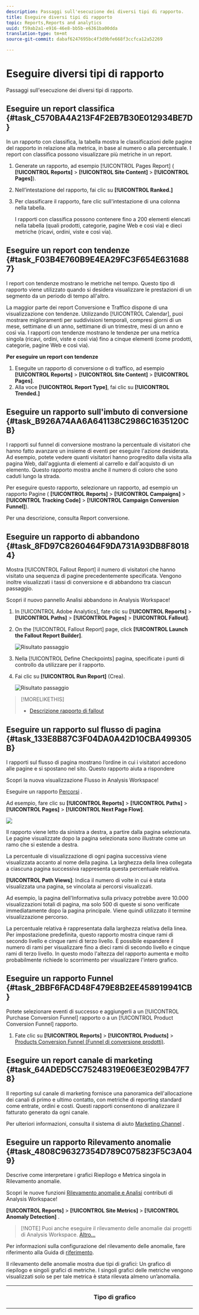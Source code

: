 ```yaml
---
description: Passaggi sull'esecuzione dei diversi tipi di rapporto.
title: Eseguire diversi tipi di rapporto
topic: Reports,Reports and analytics
uuid: f59ab2a1-e916-46e8-bb5b-e6361ba00dda
translation-type: tm+mt
source-git-commit: dabaf6247695bc4f3d9bfe668f3ccfca12a52269

---
```



# Eseguire diversi tipi di rapporto

Passaggi sull&#39;esecuzione dei diversi tipi di rapporto.


## Eseguire un report classifica {#task_C570BA4A213F4F2EB7B30E012934BE7D}

In un rapporto con classifica, la tabella mostra le classificazioni delle pagine del rapporto in relazione alla metrica, in base al numero o alla percentuale. I report con classifica possono visualizzare più metriche in un report.

<!-- 

t_reports_ranked.xml

 -->

1. Generate un rapporto, ad esempio [!UICONTROL Pages Report] ( **[!UICONTROL Reports]** > **[!UICONTROL Site Content]** > **[!UICONTROL Pages]**).
1. Nell’intestazione del rapporto, fai clic su **[!UICONTROL Ranked.]**
1. Per classificare il rapporto, fare clic sull&#39;intestazione di una colonna nella tabella.

   I rapporti con classifica possono contenere fino a 200 elementi elencati nella tabella (quali prodotti, categorie, pagine Web e così via) e dieci metriche (ricavi, ordini, viste e così via).

## Eseguire un report con tendenze {#task_F03B4E760B9E4EA29FC3F654E6316887}

I report con tendenze mostrano le metriche nel tempo. Questo tipo di rapporto viene utilizzato quando si desidera visualizzare le prestazioni di un segmento da un periodo di tempo all&#39;altro.

<!-- 

t_reports_trended.xml

 -->

La maggior parte dei report Conversione e Traffico dispone di una visualizzazione con tendenze. Utilizzando [!UICONTROL Calendar], puoi mostrare miglioramenti per suddivisioni temporali, compresi giorni di un mese, settimane di un anno, settimane di un trimestre, mesi di un anno e così via. I rapporti con tendenze mostrano le tendenze per una metrica singola (ricavi, ordini, viste e così via) fino a cinque elementi (come prodotti, categorie, pagine Web e così via).

**Per eseguire un report con tendenze**

1. Eseguite un rapporto di conversione o di traffico, ad esempio **[!UICONTROL Reports]** > **[!UICONTROL Site Content]** > **[!UICONTROL Pages]**.
1. Alla voce **[!UICONTROL Report Type]**, fai clic su **[!UICONTROL Trended.]**

## Eseguire un rapporto sull&#39;imbuto di conversione {#task_B926A74AA6A641138C2986C1635120CB}

I rapporti sul funnel di conversione mostrano la percentuale di visitatori che hanno fatto avanzare un insieme di eventi per eseguire l&#39;azione desiderata. Ad esempio, potete vedere quanti visitatori hanno progredito dalla visita alla pagina Web, dall&#39;aggiunta di elementi al carrello e dall&#39;acquisto di un elemento. Questo rapporto mostra anche il numero di coloro che sono caduti lungo la strada.

<!-- 

t_reports_conversion_funnel.xml

 -->

Per eseguire questo rapporto, selezionare un rapporto, ad esempio un rapporto Pagine ( **[!UICONTROL Reports]** > **[!UICONTROL Campaigns]** > **[!UICONTROL Tracking Code]** > **[!UICONTROL Campaign Conversion Funnel]**).

Per una descrizione, consulta Report [](https://marketing.adobe.com/resources/help/en_US/reference/reports_conversion.html) conversione.

## Eseguire un rapporto di abbandono {#task_8FD97C8260464F9DA731A93DB8F80184}

Mostra [!UICONTROL Fallout Report] il numero di visitatori che hanno visitato una sequenza di pagine precedentemente specificata. Vengono inoltre visualizzati i tassi di conversione e di abbandono tra ciascun passaggio.

<!-- 

t_reports_fallout.xml

 -->

Scopri il nuovo pannello Analisi [](https://marketing.adobe.com/resources/help/it_IT/analytics/analysis-workspace/fallout_flow.html) abbandono in Analysis Workspace!

1. In [!UICONTROL Adobe Analytics], fate clic su **[!UICONTROL Reports]** > **[!UICONTROL Paths]** > **[!UICONTROL Pages]** > **[!UICONTROL Fallout]**.
1. On the [!UICONTROL Fallout Report] page, click **[!UICONTROL Launch the Fallout Report Builder]**.

   ![Risultato passaggio](assets/fallout_add_items.png)

1. Nella [!UICONTROL Define Checkpoints] pagina, specificate i punti di controllo da utilizzare per il rapporto.
1. Fai clic su **[!UICONTROL Run Report]** (Crea).

   ![Risultato passaggio](assets/fallout_report.png)

>[!MORELIKETHIS]
>
>* [Descrizione rapporto di fallout](https://marketing.adobe.com/resources/help/en_US/reference/reports_fallout.html)


## Eseguire un rapporto sul flusso di pagina {#task_133E8B87C3F04DA0A42D10CBA499305B}

I rapporti sul flusso di pagina mostrano l’ordine in cui i visitatori accedono alle pagine e si spostano nel sito. Questo rapporto aiuta a rispondere

Scopri la nuova visualizzazione [](https://marketing.adobe.com/resources/help/it_IT/analytics/analysis-workspace/flow.html) Flusso in Analysis Workspace!

Eseguire un rapporto [Percorsi](https://marketing.adobe.com/resources/help/en_US/reference/reports_paths.html) .

Ad esempio, fare clic su **[!UICONTROL Reports]** > **[!UICONTROL Paths]** > **[!UICONTROL Pages]** > **[!UICONTROL Next Page Flow]**.

![](assets/page_flow.png)

Il rapporto viene letto da sinistra a destra, a partire dalla pagina selezionata. Le pagine visualizzate dopo la pagina selezionata sono illustrate come un ramo che si estende a destra.

La percentuale di visualizzazione di ogni pagina successiva viene visualizzata accanto al nome della pagina. La larghezza della linea collegata a ciascuna pagina successiva rappresenta questa percentuale relativa.

**[!UICONTROL Path Views]**: Indica il numero di volte in cui è stata visualizzata una pagina, se vincolata ai percorsi visualizzati.

Ad esempio, la pagina dell&#39;Informativa sulla privacy potrebbe avere 10.000 visualizzazioni totali di pagina, ma solo 500 di queste si sono verificate immediatamente dopo la pagina principale. Viene quindi utilizzato il termine visualizzazione percorso.

La percentuale relativa è rappresentata dalla larghezza relativa della linea. Per impostazione predefinita, questo rapporto mostra cinque rami di secondo livello e cinque rami di terzo livello. È possibile espandere il numero di rami per visualizzare fino a dieci rami di secondo livello e cinque rami di terzo livello. In questo modo l&#39;altezza del rapporto aumenta e molto probabilmente richiede lo scorrimento per visualizzare l&#39;intero grafico.

## Eseguire un rapporto Funnel {#task_2BBF6FACD48F479E8B2EE458919941CB}

Potete selezionare eventi di successo e aggiungerli a un [!UICONTROL Purchase Conversion Funnel] rapporto o a un [!UICONTROL Product Conversion Funnel] rapporto.

<!-- 

t_reports_funnel.xml

 -->

1. Fate clic su **[!UICONTROL Reports]** > **[!UICONTROL Products]** > [Products Conversion Funnel (Funnel di conversione prodotti)](https://marketing.adobe.com/resources/help/en_US/reference/reports_conversion_funnel.html).

## Eseguire un report canale di marketing {#task_64ADED5CC75248319E06E3E029B47F78}

Il reporting sul canale di marketing fornisce una panoramica dell&#39;allocazione dei canali di primo e ultimo contatto, con metriche di reporting standard come entrate, ordini e costi. Questi rapporti consentono di analizzare il fatturato generato da ogni canale.

<!-- 

t_reports_marketing_channel.xml

 -->

Per ulteriori informazioni, consulta il sistema di aiuto [Marketing Channel](https://marketing.adobe.com/resources/help/en_US/mchannel/index.html) .

## Eseguire un rapporto Rilevamento anomalie {#task_4808C96327354D789C075823F5C3A049}

Descrive come interpretare i grafici Riepilogo e Metrica singola in Rilevamento anomalie.

<!-- 

t_anomaly_view.xml

 -->

Scopri le nuove funzioni [Rilevamento anomalie e Analisi](https://marketing.adobe.com/resources/help/en_US/analytics/analysis-workspace/anomaly_detection.html) contributi di Analysis Workspace!

**[!UICONTROL Reports]** > **[!UICONTROL Site Metrics]** > **[!UICONTROL Anomaly Detection]** .

>[!NOTE] Puoi anche eseguire il rilevamento delle anomalie dai progetti di Analysis Workspace. [Altro...](https://marketing.adobe.com/resources/help/en_US/analytics/analysis-workspace/anomaly_detection.html)

Per informazioni sulla configurazione del rilevamento delle anomalie, fare riferimento alla Guida di [riferimento](https://marketing.adobe.com/resources/help/en_US/sc/user/index.html#Setting_up_Anomaly_Detection).

Il rilevamento delle anomalie mostra due tipi di grafici: Un grafico di riepilogo e singoli grafici di metriche. I singoli grafici delle metriche vengono visualizzati solo se per tale metrica è stata rilevata almeno un’anomalia.

<table id="table_88163CD8FC164342855D90D01F9C581A"> 
 <thead> 
  <tr> 
   <th colname="col1" class="entry"> <p>Tipo di grafico </p> </th> 
   <th colname="col2" class="entry"> <p>Cosa fa </p> </th> 
  </tr> 
 </thead>
 <tbody> 
  <tr> 
   <td colname="col1"> <p>Riepilogo </p> <p><img placement="break"  src="assets/ad_summary_chart.png" width="570px" id="image_1CD4C4770BAA43C4AD7CBB824AD41338" /> </p> </td> 
   <td colname="col2"> <p> 
     <ul id="ul_D26DA3024CD7468291369F549557B28A"> 
      <li id="li_1C22B6E02FFB479FB71EFAD89EB37A4E">Ogni casella rappresenta un'anomalia, tracciata ogni giorno, che corrisponde a una metrica sottostante. </li> 
      <li id="li_8FC587D3FF4E452D83263CC7A10B6675">Il verde indica anomalie sopra la linea di tendenza, il blu sotto la linea di tendenza. </li> 
      <li id="li_25135AB691BF443599AF2A3A60E2E71A">Indica l'intensità dell'anomalia: Maggiore è l’anomalia, più scuro è il colore del punto dati e più lontano dalla linea di tendenza. </li> 
      <li id="li_0C42AFA8897D420D8AB1A5D0F65B3B3A">Facendo clic sulle singole anomalie, il grafico delle singole metriche di quell'anomalia (sotto il grafico di riepilogo) viene visualizzato in alto. </li> 
      <li id="li_85C0F426952547B5A75D6BD31DE19CA5">I valori percentuali di deviazione (a sinistra del grafico) sono calcolati come segue: 
       <ul id="ul_BEC0A88BFFAC4CF78BC9885FEB749694"> 
        <li id="li_1BAB2F50482745B69937DFAF1E09982E">Se i limiti superiori e il valore previsto sono uguali, la deviazione % è 100% </li> 
        <li id="li_CA48064F5788448C8646CCE196161237">In caso contrario, la deviazione % è ((valore effettivo - valore associato superiore) / (valore associato superiore - valore previsto) * 100 </li> 
        <li id="li_4090357A0D214BC7B1C3DE0615875554">Se i limiti inferiori e il valore previsto sono uguali, la deviazione % è -100% </li> 
        <li id="li_EF694E1A4E874ECD94E1E8F7302E494F">In caso contrario, la deviazione % è ((valore associato inferiore - valore effettivo) / (valore previsto - valore associato inferiore) * -100 </li> 
       </ul> </li> 
      <li id="li_5C05EF7023484CC993E96D63E842B65C">Facendo clic su <span class="uicontrol"> Mostra segmenti </span> viene visualizzata la barra laterale del segmento che consente di applicare segmenti a un rapporto di rilevamento delle anomalie. <a href="https://docs.adobe.com/content/help/it-IT/analytics/components/segmentation/seg-home.translate.html"  > Ulteriori informazioni </a> sulla segmentazione. </li> 
      <li id="li_1B41CABF13D1407886C68EE3BC201E60">Facendo clic su <span class="uicontrol"> Modifica metriche </span>puoi selezionare e deselezionare le metriche per le quali desideri rilevare delle anomalie. </li> 
     </ul> </p> </td> 
  </tr> 
  <tr> 
   <td colname="col1"> <p>Grafico singolo </p> <p><img placement="break"  src="assets/metric_report.png" width="570px" id="image_5BBECFD91CF14478AA4761E6256BBCB9" /> </p> </td> 
   <td colname="col2"> <p> 
     <ul id="ul_739C5687013743A29B63089FDA763F45"> 
      <li id="li_456A0BDA4D4E46CE9CC1C3DBAA1E2220">Visualizza punti dati anomali per singole metriche con tendenze (comprese le metriche calcolate) sotto forma di punti. </li> 
      <li id="li_89FD847C65F04F48BCA7CD38D0EC51CD">Mostra l’anomalia più recente in alto e, in secondo luogo, classifica per numero di anomalie. </li> 
      <li id="li_98B97A9706DE4455B8D8850904CBDE03">Visualizza una linea continua per indicare i dati effettivi attualmente raccolti. Questo viene confrontato con la previsione e il margine di errore per determinare se i punti dati sono anomali. </li> 
      <li id="li_0EEA38DDDC344BF3879430E67D74EB72">Visualizza una linea tratteggiata che rappresenta una previsione basata su dati storici (ovvero il periodo di formazione). </li> 
      <li id="li_035BD2725D004AEDB630BF8DFF4DA4F3">Visualizza intervalli/limiti di confidenza superiori e inferiori al 95% in un'ombreggiatura grigia. </li> 
      <li id="li_021A3D1F2EDB4319B9B39620EF1C038A">Consente di comprimere ed espandere i singoli rapporti facendo clic sulle frecce verso l’alto o il basso accanto al nome della metrica. </li> 
      <li id="li_722E4B9FC21047AC96D7B143197E293D">Modifica l’ordine in cui i grafici delle metriche vengono visualizzati reagendo alle analisi approfondite nel rapporto della panoramica (vedi sopra). </li> 
      <li id="li_A2441169B185475AA68A64F81E6E40B8">Consente di filtrare i grafici utilizzando termini di ricerca, ad esempio "pagina" per tutte le metriche relative alle pagine. </li> 
      <li id="li_F1BBBFCA8E2A43C29658E4FCAA36C904">Consente di visualizzare tutte le metriche definite o solo quelle con anomalie. </li> 
     </ul> </p> </td> 
  </tr> 
 </tbody> 
</table>

## Impostazione del rilevamento delle anomalie {#task_AF347B34F56E44A6AE70E019B6EB2F08}

Passaggi per selezionare suite di rapporti, metriche e periodi di formazione/visualizzazione per il rilevamento delle anomalie.

<!-- 

t_anomaly_config.xml

 -->

Potete impostare il rilevamento delle anomalie in modo indipendente per ogni suite di rapporti.

1. Passa a  **[!UICONTROL Analytics > Reports > Site Metrics > Anomaly Detection]** .
1. Selezionate la suite di rapporti per la quale desiderate tenere traccia del rilevamento giornaliero delle anomalie. Per visualizzare un elenco di suite di rapporti, fai clic sul menu a discesa del selettore Suite di rapporti.
1. Per selezionare le metriche e/o definire le metriche filtrate, fai clic **[!UICONTROL Edit Metrics]** in alto a destra nella schermata:  ![](assets/metrics_icon.png).

   Puoi scegliere le metriche dall&#39;elenco (comprese le metriche calcolate) di tutte le metriche o da un elenco di metriche tracciate. Potete anche filtrare l’elenco in base a termini specifici. 1. Una volta generato il rapporto, definisci il **[!UICONTROL Training Period]** e il **[!UICONTROL View Period]** metodo di rilevamento delle anomalie. (Pensate al periodo di formazione come al &quot;periodo di apprendimento&quot; per l’algoritmo.)

   ![](assets/view_training_periods.png)

   Nota bene:

* Il periodo di formazione termina immediatamente prima dell&#39;inizio del periodo di visualizzazione.
* Il valore predefinito per entrambi è 30 giorni e potete estenderlo a 60 o 90 giorni.
* Estendendo il periodo di formazione i dati vengono inseriti in un contesto più ampio e possono ridurre le dimensioni di un’anomalia.

   Il rapporto sulle metriche di rilevamento delle anomalie viene aggiornato ogni volta che si modifica un parametro.
1. (Facoltativo) Per applicare segmenti al rapporto, fai clic su **[!UICONTROL Show Segments]** e seleziona uno o più segmenti esistenti o crea un nuovo segmento e applicalo.

   ![](assets/ad_top_menu.png)

   Per ulteriori informazioni sulla creazione e la gestione dei segmenti, consulta la Guida [alla segmentazione di](https://docs.adobe.com/content/help/it-IT/analytics/components/segmentation/seg-home.translate.html) Analytics. 1. (Facoltativo) Preferito o segnalibro per il rapporto.
1. (Facoltativo) Modificare la data di fine del periodo di visualizzazione. Il valore predefinito è ieri.
1. È ora possibile iniziare a interpretare il rapporto. [Visualizzazione dei grafici](/help/analyze/reports-analytics/t-running-report-types.md#task_4808C96327354D789C075823F5C3A049)di rilevamento delle anomalie.

## Eseguire un rapporto in tempo reale {#task_5D25929C918E40B18965222FA94176B0}

Descrive come visualizzare e interpretare i rapporti in tempo reale.

<!-- 

reports_realtime.xml

 -->

**[!UICONTROL Reports > Site Metrics > Real-Time]** .

Il reporting in tempo reale offre due report principali: un report di panoramica e un report dettagliato. Ciascuno di essi è costituito da una serie di minirapporti.

Per informazioni sulla configurazione dei report in tempo reale, consulta la Guida [di riferimento di](https://marketing.adobe.com/resources/help/en_US/reference/index.html#RealTime_Reports_Configuration)Analytics.

1. Guardate il **[!UICONTROL Overview]** rapporto e i suoi componenti:  ![](assets/rtr_overview_report.png)

   <table id="choicetable_8586BECF55E843B2B5CD41205567EA32"> 
   <thead class="chhead sthead"> 
   <th class="choptionhd"> Componente interfaccia </th> 
   <th class="chdeschd"> Descrizione </th> 
   </thead> 
   <tr class="chrow strow"> 
   <td class="choption"><strong>Seleziona suite di rapporti</strong></td> 
   <td class="chdesc stentry"> Mostra la suite di rapporti cui si riferisce il rapporto in tempo reale. Per modificare la suite di rapporti, vedi <a href="https://marketing.adobe.com/resources/help/en_US/reference/t_realtime_admin.html"  > Real-Time Reports Configuration </a>. </td> 
   </tr> 
   <tr class="chrow strow"> 
   <td class="choption"><strong>Passa tra i rapporti</strong></td> 
   <td class="chdesc stentry"> Consente di passare ai rapporti impostati (massimo 3). </td> 
   </tr> 
   <tr class="chrow strow"> 
   <td class="choption"><strong>Seleziona intervallo di tempo</strong></td> 
   <td class="chdesc stentry"> Consente di scegliere l'intervallo di tempo complessivo da utilizzare per tutti i minirapporti del rapporto. </td> 
   </tr> 
   <tr class="chrow strow"> 
   <td class="choption"><strong>Configurare i rapporti</strong></td> 
   <td class="chdesc stentry"> Questo collegamento dell'icona a forma di ingranaggio è visibile solo se disponete dei diritti di amministratore. Fai clic su di esso per accedere al Gestore delle suite di rapporti in <span class="ignoretag"> Strumenti di amministrazione <span class="uicontrol"> &gt; </span> Suite di rapporti <span class="uicontrol"> &gt; </span> Modifica impostazioni <span class="uicontrol"> &gt; </span> Real-Time <span class="uicontrol"> </span> </span>. </td> 
   </tr> 
   <tr class="chrow strow"> 
   <td class="choption"><strong>Visualizzazione a schermo intero</strong></td> 
   <td class="chdesc stentry"> L’icona della visualizzazione a schermo intero è visibile solo se il monitor ha proporzioni specifiche (16:9 o 16:10) E se il browser lo supporta. Non è possibile interagire con lo schermo in modalità a schermo intero (premere <span class="uicontrol"> Esc </span> per uscire). La modalità a schermo intero non si interrompe. </td> 
   </tr> 
   <tr class="chrow strow"> 
   <td class="choption"><strong>Report sul traffico del sito</strong></td> 
   <td class="chdesc stentry"> I dati blu della linea di tendenza mostrano il totale del traffico per il sito complessivo. L'asse X utilizza etichette letterali (15 minuti fa, 10 minuti fa) tranne che per il valore corrente, che viene visualizzato come espressione in tempo reale. </td> 
   </tr> 
   <tr class="chrow strow"> 
   <td class="choption"><strong>Report Totale sito</strong></td> 
   <td class="chdesc stentry"> Mostra un conteggio del totale del sito per la metrica selezionata del report in tempo reale per gli ultimi N minuti. "N" è configurabile tramite il selettore Intervallo di tempo. <p>Il colore e la direzione della freccia si basano sul seguente algoritmo: 
      <ul id="ul_9F40CEA33798467393CB1266BB36D500"> 
      <li id="li_CCD01A44F912487DA5681EA50113643C">Guadagno significativo (freccia su): &gt; 100% </li> 
      <li id="li_7402491A9A614851B7F2AE0C77BD9A97">Guadagno (freccia su destra): tra il 5 % e il 100 % </li> 
      <li id="li_BCA79C08B5714D4B9315068112C66107"> Piatta (freccia destra): tra 5% e -5% </li> 
      <li id="li_234ECBD7D83A4AE680E4A70BF288681F"> Perdita (freccia giù destra): tra -5% e -100% </li> 
      <li id="li_10C5EA8803604C1CA714D3DB27478B31"> Perdita significativa (freccia Giù): &lt; -100% </li> 
      </ul> </p> <p>Se il totale del sito è riportato in "istanze", queste istanze riflettono la dimensione nel minirapporto principale. Se esiste un nome specifico per l’istanza (ad esempio "Visualizzazioni pagina"), il totale del sito riporta tale nome. </p> </td> 
   </tr> 
   <tr class="chrow strow"> 
   <td class="choption"><strong>Report principale</strong></td> 
   <td class="chdesc stentry"> Report per la dimensione principale del report in tempo reale e per la relativa metrica. Mostra una linea di tendenza per l'elemento per l'intervallo di tempo selezionato. Il totale della metrica rappresenta la somma per l'intera linea di tendenza. La freccia indica se l'elemento sta guadagnando, guadagnando, piatta, perdendo o fortemente perdendo. </td> 
   </tr> 
   <tr class="chrow strow"> 
   <td class="choption"><strong>Finestra di dialogo Ricerca</strong></td> 
   <td class="chdesc stentry"> La ricerca interessa tutti i minirapporti. La ricerca persiste quando si visualizza il rapporto. </td> 
   </tr> 
   <tr class="chrow strow"> 
   <td class="choption"><strong>Ordina per... Più popolari/Gainer/Perdite</strong></td> 
   <td class="chdesc stentry"> Potete impostare l’ordinamento per <span class="uicontrol"> Più popolare </span>(impostazione predefinita), <span class="uicontrol"> Gainer </span> (dimensioni che mostrano la maggior crescita) e <span class="uicontrol"> Perdite </span> (dimensioni che si trovano su una traiettoria verso il basso). <p>Di seguito è riportata la formula utilizzata per determinare gli utili o i perdenti: In tempo reale esamina il primo esempio e il successivo all'ultimo ed esegue un semplice calcolo di "% change". Quindi se è selezionata l'opzione "Ultimi 15 minuti" e n rappresenta il minuto corrente, n-1 viene confrontato con n-15. In tempo reale non viene attualmente applicata alcuna ponderazione. Il minuto corrente viene ignorato perché non è completo e potrebbe generare una modifica percentuale errata. </p> <p>Questa formula è coerente tra tutte le metriche utilizzate nel report in tempo reale. </p> </td> 
   </tr> 
   <tr class="chrow strow"> 
   <td class="choption"><strong>Report secondario 1</strong></td> 
   <td class="chdesc stentry"> Presenta report in tempo reale per la dimensione del secondo report con provisioning e per la metrica. <p>Il rapporto secondario 1 mostra le prime quattro categorie; il quinto è un'aggregazione di tutti i valori rimanenti. Per ogni categoria, viene fornita la visualizzazione non elaborata totale di tale categoria. Inoltre, il totale per tutte le categorie è riportato al centro. </p> <p> Quando si passa il puntatore del mouse su una sezione viene evidenziata la categoria associata e viene visualizzata la linea di tendenza della categoria sotto la ciambella. </p> <p> Quando si passa il puntatore del mouse su un elemento di riga, l'elemento di riga più la sezione associata viene evidenziato e la linea di tendenza della categoria viene visualizzata sotto l'elemento di ciambella. </p> </td> 
   </tr> 
   <tr class="chrow strow"> 
   <td class="choption"><strong>Report secondario 2</strong></td> 
   <td class="chdesc stentry"> Presenta report in tempo reale per la dimensione del terzo rapporto con provisioning e per la metrica. Quando si passa il puntatore del mouse sopra l'etichetta dell'elemento, l'etichetta viene scivolata a destra e viene visualizzata una linea di tendenza per l'elemento sul quale si trova il puntatore del mouse. </td> 
   </tr> 
   </table>

1. Fate clic su una voce di elenco nel minirapporto principale per avviare la **[!UICONTROL Details]** visualizzazione della voce di elenco:  ![](assets/rtr_detail_report.png)

   | **Report tendenze articolo** | Mostra la linea di tendenza dell’elemento selezionato nel rapporto Panoramica per gli ultimi N minuti. N è configurabile tramite il selettore Intervallo di tempo. |
   |---|---|
   | **Report Totale articolo** | Mostra un conteggio totale delle metriche per l&#39;elemento selezionato nel report Panoramica per gli ultimi N minuti. N è configurabile tramite il selettore Intervallo di tempo. |
   | **Report secondario 1 correlato** | Questo rapporto è molto simile al report secondario 1. L&#39;unica differenza è l&#39;origine dati utilizzata per compilare il report: in questo esempio, mostra la correlazione (o suddivisione) tra una pagina specifica (quella selezionata nel minirapporto principale del rapporto Panoramica) e le istanze visualizzate. |
   | **Report secondario correlato 2** | Questo rapporto è molto simile al report secondario 2. L&#39;unica differenza è l&#39;origine dati utilizzata per compilare il report: in questo esempio, mostra la correlazione (o suddivisione) tra una pagina specifica (quella selezionata nel minirapporto principale del rapporto Panoramica) e la dimensione della lingua. |
